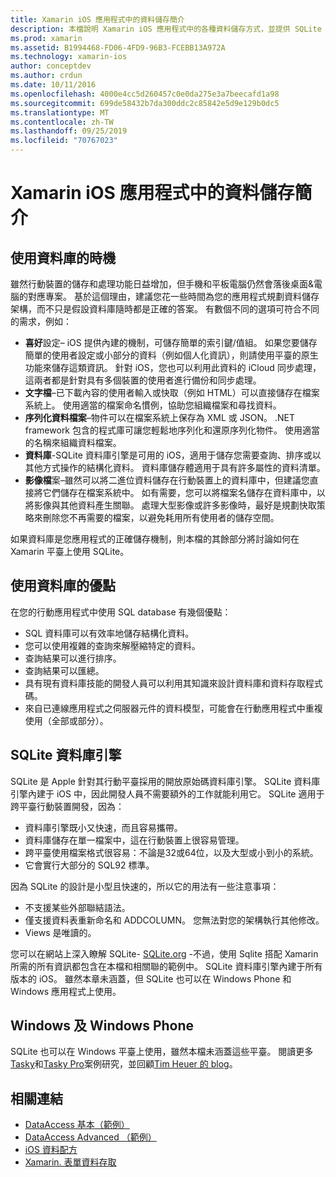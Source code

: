 ```yaml
---
title: Xamarin iOS 應用程式中的資料儲存簡介
description: 本檔說明 Xamarin iOS 應用程式中的各種資料儲存方式，並提供 SQLite 優點的特定資訊。
ms.prod: xamarin
ms.assetid: B1994468-FD06-4FD9-96B3-FCEBB13A972A
ms.technology: xamarin-ios
author: conceptdev
ms.author: crdun
ms.date: 10/11/2016
ms.openlocfilehash: 4000e4cc5d260457c0e0da275e3a7beecafd1a98
ms.sourcegitcommit: 699de58432b7da300ddc2c85842e5d9e129b0dc5
ms.translationtype: MT
ms.contentlocale: zh-TW
ms.lasthandoff: 09/25/2019
ms.locfileid: "70767023"
---
```

# <a name="introduction-to-data-storage-in-xamarinios-apps"></a>Xamarin iOS 應用程式中的資料儲存簡介

## <a name="when-to-use-a-database"></a>使用資料庫的時機

雖然行動裝置的儲存和處理功能日益增加，但手機和平板電腦仍然會落後桌面&amp;電腦的對應專案。 基於這個理由，建議您花一些時間為您的應用程式規劃資料儲存架構，而不只是假設資料庫隨時都是正確的答案。 有數個不同的選項可符合不同的需求，例如：

- **喜好**設定– iOS 提供內建的機制，可儲存簡單的索引鍵/值組。 如果您要儲存簡單的使用者設定或小部分的資料（例如個人化資訊），則請使用平臺的原生功能來儲存這類資訊。 針對 iOS，您也可以利用此資料的 iCloud 同步處理，這兩者都是針對具有多個裝置的使用者進行備份和同步處理。
- **文字檔**–已下載內容的使用者輸入或快取（例如 HTML）可以直接儲存在檔案系統上。 使用適當的檔案命名慣例，協助您組織檔案和尋找資料。
- **序列化資料檔案**–物件可以在檔案系統上保存為 XML 或 JSON。 .NET framework 包含的程式庫可讓您輕鬆地序列化和還原序列化物件。 使用適當的名稱來組織資料檔案。
- **資料庫**-SQLite 資料庫引擎是可用的 iOS，適用于儲存您需要查詢、排序或以其他方式操作的結構化資料。 資料庫儲存體適用于具有許多屬性的資料清單。
- **影像檔**案–雖然可以將二進位資料儲存在行動裝置上的資料庫中，但建議您直接將它們儲存在檔案系統中。 如有需要，您可以將檔案名儲存在資料庫中，以將影像與其他資料產生關聯。 處理大型影像或許多影像時，最好是規劃快取策略來刪除您不再需要的檔案，以避免耗用所有使用者的儲存空間。

如果資料庫是您應用程式的正確儲存機制，則本檔的其餘部分將討論如何在 Xamarin 平臺上使用 SQLite。

## <a name="advantages-of-using-a-database"></a>使用資料庫的優點

在您的行動應用程式中使用 SQL database 有幾個優點：

- SQL 資料庫可以有效率地儲存結構化資料。
- 您可以使用複雜的查詢來解壓縮特定的資料。
- 查詢結果可以進行排序。
- 查詢結果可以匯總。
- 具有現有資料庫技能的開發人員可以利用其知識來設計資料庫和資料存取程式碼。
- 來自已連線應用程式之伺服器元件的資料模型，可能會在行動應用程式中重複使用（全部或部分）。

## <a name="sqlite-database-engine"></a>SQLite 資料庫引擎

SQLite 是 Apple 針對其行動平臺採用的開放原始碼資料庫引擎。 SQLite 資料庫引擎內建于 iOS 中，因此開發人員不需要額外的工作就能利用它。 SQLite 適用于跨平臺行動裝置開發，因為：

- 資料庫引擎既小又快速，而且容易攜帶。
- 資料庫儲存在單一檔案中，這在行動裝置上很容易管理。
- 跨平臺使用檔案格式很容易：不論是32或64位，以及大型或小到小的系統。
- 它會實行大部分的 SQL92 標準。

因為 SQLite 的設計是小型且快速的，所以它的用法有一些注意事項：

- 不支援某些外部聯結語法。
- 僅支援資料表重新命名和 ADDCOLUMN。 您無法對您的架構執行其他修改。
- Views 是唯讀的。

您可以在網站上深入瞭解 SQLite- [SQLite.org](http://SQLite.org) -不過，使用 Sqlite 搭配 Xamarin 所需的所有資訊都包含在本檔和相關聯的範例中。 SQLite 資料庫引擎內建于所有版本的 iOS。
雖然本章未涵蓋，但 SQLite 也可以在 Windows Phone 和 Windows 應用程式上使用。

## <a name="windows-and-windows-phone"></a>Windows 及 Windows Phone

SQLite 也可以在 Windows 平臺上使用，雖然本檔未涵蓋這些平臺。
閱讀更多[Tasky](~/cross-platform/app-fundamentals/building-cross-platform-applications/case-study-tasky.md)和[Tasky Pro](http://docs.xamarin.com/guides/cross-platform/application_fundamentals/building_cross_platform_applications/case_study%3A_tasky)案例研究，並回顧[Tim Heuer 的 blog](http://timheuer.com/blog/archive/2012/06/28/seeding-your-metro-style-app-with-sqlite-database.aspx)。

## <a name="related-links"></a>相關連結

- [DataAccess 基本（範例）](https://github.com/xamarin/mobile-samples/tree/master/DataAccess/Basic)
- [DataAccess Advanced （範例）](https://github.com/xamarin/mobile-samples/tree/master/DataAccess/Advanced)
- [iOS 資料配方](https://github.com/xamarin/recipes/tree/master/Recipes/ios/data/sqlite)
- [Xamarin. 表單資料存取](~/xamarin-forms/data-cloud/data/databases.md)
